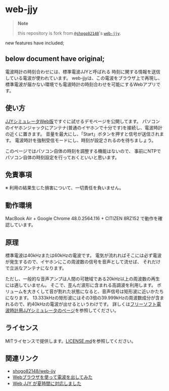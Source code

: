 # web-jjy

> **Note**
>
> this repository is fork from [`@shogo82148`]'s [`web-jjy`].

new features have included; 

**below document have original;**
---
電波時計の時刻合わせには、標準電波JJYと呼ばれる 時刻に関する情報を送信している電波が使われています。 
web-jjyは、この電波をブラウザ上で再現し、標準電波が届かない環境でも電波時計の時刻合わせを可能にするWebアプリです。

## 使い方

[JJYシミュレータWeb版](http://shogo82148.github.io/web-jjy/)ですぐに試せるデモページを公開してます。
パソコンのイヤホンジャックにアンテナ(普通のイヤホンで十分です)を接続し、電波時計の近くに置きます。 
音量を最大にし、「Start」ボタンを押すと信号が送信されます。 電波時計を強制受信モードにし、時刻が設定されるのを待ちましょう。

このページではパソコン自体の時刻を調整する機能はないので、 事前にNTPでパソコン自体の時刻設定を行っておくといいと思います。

## 免責事項

※ 利用の結果生じた損害について、一切責任を負いません。

## 動作環境

MacBook Air + Google Chrome 48.0.2564.116 + CITIZEN 8RZ152 で動作を確認しています。

## 原理

標準電波は40kHzまたは60kHzの電波です。 
電気が流れればそこには必ず電波が発生するので、イヤホンにこの周波数の信号を音声として流せば、
それだけで立派なアンテナになります。

ただし、一般的な音声アンプは人間の可聴域である20kHz以上の周波数の再生には適していません。
そこで、歪んだ波形に含まれる高調波を利用します。
ボリュームを大きくして音が割れた状態になると、音声信号は矩形波に近いかたちになります。 
13.333kHzの矩形波にはその3倍の39.999kHzの周波数成分が含まれるので、約40kHzの電波が出せるというわけです。 
詳しくは[フリーソフト電波時計用JJYシミュレータのページ](http://www.starstonesoft.com/jjy_simulator.htm)を参照してください。

## ライセンス

MITライセンスで提供します。[LICENSE.md](https://github.com/shogo82148/web-jjy/blob/gh-pages/LICENSE.md)を参照してください。

## 関連リンク

- [shogo82148/web-jjy](https://github.com/shogo82148/web-jjy)
- [Webブラウザを使って電波を出してみた](https://shogo82148.github.io/blog/2016/03/29/web-jjy/)
- [Web JJY が夏時間に対応しました](https://shogo82148.github.io/blog/2018/08/11/web-jjy-summer-time-support/)


[`@shogo82148`]: https://github.com/shogo82148
[`web-jjy`]: https://github.com/shogo82148/web-jjy
